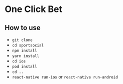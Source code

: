 # One Click Bet

## How to use
- `git clone `
- `cd sportsocial`
- `npm install`
- `yarn install`
- `cd ios`
- `pod install` 
- `cd ..`
- `react-native run-ios` or `react-native run-android`

